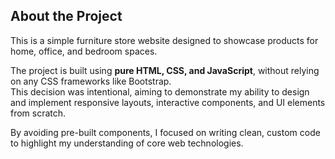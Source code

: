 ## About the Project

This is a simple furniture store website designed to showcase products for home, office, and bedroom spaces.

The project is built using **pure HTML, CSS, and JavaScript**, without relying on any CSS frameworks like Bootstrap.  
This decision was intentional, aiming to demonstrate my ability to design and implement responsive layouts, interactive components, and UI elements from scratch.

By avoiding pre-built components, I focused on writing clean, custom code to highlight my understanding of core web technologies.
